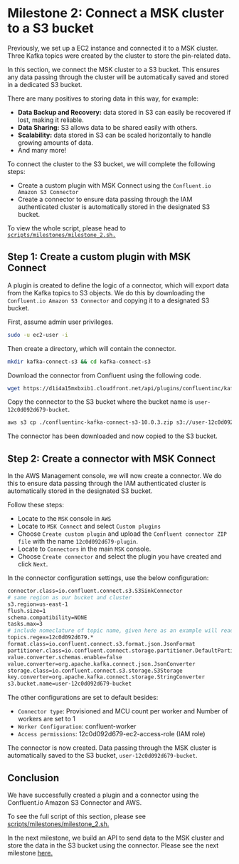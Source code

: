 # Milestone 2: Connect a MSK cluster to a S3 bucket

Previously, we set up a EC2 instance and connected it to a MSK cluster. Three Kafka topics were created by the cluster to store the pin-related data.

In this section, we connect the MSK cluster to a S3 bucket. This ensures any data passing through the cluster will be automatically saved and stored in a dedicated S3 bucket.

There are many positives to storing data in this way, for example:

- **Data Backup and Recovery:** data stored in S3 can easily be recovered if lost, making it reliable.
- **Data Sharing:** S3 allows data to be shared easily with others.
- **Scalability:** data stored in S3 can be scaled horizontally to handle growing amounts of data.
- And many more!

To connect the cluster to the S3 bucket, we will complete the following steps:

- Create a custom plugin with MSK Connect using the `Confluent.io Amazon S3 Connector`
- Create a connector to ensure data passing through the IAM authenticated cluster is automatically stored in the designated S3 bucket.

To view the whole script, please head to [`scripts/milestones/milestone_2.sh.`](../scripts/milestones/milestone_2.sh)

## Step 1: Create a custom plugin with MSK Connect

A plugin is created to define the logic of a connector, which will export data from the Kafka topics to S3 objects. We do this by downloading the `Confluent.io Amazon S3 Connector` and copying it to a designated S3 bucket.

First, assume admin user privileges.

```bash
sudo -u ec2-user -i
```

Then create a directory, which will contain the connector.

```bash
mkdir kafka-connect-s3 && cd kafka-connect-s3
```

Download the connector from Confluent using the following code.

```bash
wget https://d1i4a15mxbxib1.cloudfront.net/api/plugins/confluentinc/kafka-connect-s3/versions/10.0.3/confluentinc-kafka-connect-s3-10.0.3.zip
```

Copy the connector to the S3 bucket where the bucket name is `user-12c0d092d679-bucket`.

```bash
aws s3 cp ./confluentinc-kafka-connect-s3-10.0.3.zip s3://user-12c0d092d679-bucket/kafka-connect-s3/
```

The connector has been downloaded and now copied to the S3 bucket.

## Step 2: Create a connector with MSK Connect

In the AWS Management console, we will now create a connector. We do this to ensure data passing through the IAM authenticated cluster is automatically stored in the designated S3 bucket.

Follow these steps:

- Locate to the `MSK` console in `AWS`
- Locate to `MSK Connect` and select `Custom plugins`
- Choose `Create custom plugin` and upload the `Confluent connector ZIP file` with the name `12c0d092d679-plugin`.
- Locate to `Connectors` in the main `MSK` console.
- Choose `Create connector` and select the plugin you have created and click `Next`.

In the connector configuration settings, use the below configuration:

```bash
connector.class=io.confluent.connect.s3.S3SinkConnector
# same region as our bucket and cluster
s3.region=us-east-1
flush.size=1
schema.compatibility=NONE
tasks.max=3
# include nomeclature of topic name, given here as an example will read all data from topic names starting with msk.topic....
topics.regex=12c0d092d679.*
format.class=io.confluent.connect.s3.format.json.JsonFormat
partitioner.class=io.confluent.connect.storage.partitioner.DefaultPartitioner
value.converter.schemas.enable=false
value.converter=org.apache.kafka.connect.json.JsonConverter
storage.class=io.confluent.connect.s3.storage.S3Storage
key.converter=org.apache.kafka.connect.storage.StringConverter
s3.bucket.name=user-12c0d092d679-bucket
```

The other configurations are set to default besides:

- `Connector type`: Provisioned and MCU count per worker and Number of workers are set to 1
- `Worker Configuration`: confluent-worker
- `Access permissions`: 12c0d092d679-ec2-access-role (IAM role)

The connector is now created. Data passing through the MSK cluster is automatically saved to the S3 bucket, `user-12c0d092d679-bucket`.

## Conclusion

We have successfully created a plugin and a connector using the Confluent.io Amazon S3 Connector and AWS.

To see the full script of this section, please see [scripts/milestones/milestone_2.sh.](../scripts/milestones/milestone_2.sh)

In the next milestone, we build an API to send data to the MSK cluster and store the data in the S3 bucket using the connector. Please see the next milestone [here.](./milestone_3.md)
